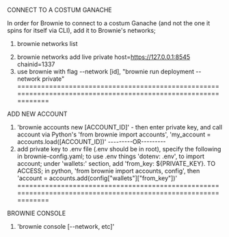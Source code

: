CONNECT TO A COSTUM GANACHE
<!-- https://ethereum.stackexchange.com/questions/78417/how-to-deploy-ethereum-smart-contract-through-brownie-to-the-private-network -->
<!-- https://eth-brownie.readthedocs.io/en/stable/network-management.html -->
In order for Brownie to connect to a costum Ganache (and not the one it spins for itself via CLI), add it to Brownie's networks;
1. brownie networks list
<!-- brownie networks add [environment] [id] host=[host] [KEY=VALUE, ...] -->
2. brownie networks add live private host=https://127.0.0.1:8545 chainid=1337
3.  use brownie with flag --network [id], "brownie run deployment --network private"
==============================================================================================================

ADD NEW ACCOUNT
1. 'brownie accounts new [ACCOUNT_ID]' - then enter private key, and call account via Python's 'from brownie import accounts', 'my_account = accounts.load([ACCOUNT_ID])' 
---------OR--------- 
2. add private key to .env file (.env should be in root), specify the following in brownie-config.yaml; to use .env things 'dotenv: .env', to import account; under 'wallets:' section, add 'from_key: ${PRIVATE_KEY}. TO ACCESS; in python, 'from brownie import accounts, config', then 'account = accounts.add(config["wallets"]["from_key"])'
==============================================================================================================

BROWNIE CONSOLE
1. 'brownie console [--network, etc]'
